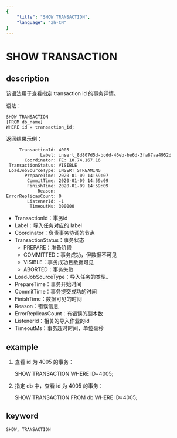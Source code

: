 ```yaml
---
{
    "title": "SHOW TRANSACTION",
    "language": "zh-CN"
}
---
```


<!-- 
Licensed to the Apache Software Foundation (ASF) under one
or more contributor license agreements.  See the NOTICE file
distributed with this work for additional information
regarding copyright ownership.  The ASF licenses this file
to you under the Apache License, Version 2.0 (the
"License"); you may not use this file except in compliance
with the License.  You may obtain a copy of the License at

  http://www.apache.org/licenses/LICENSE-2.0

Unless required by applicable law or agreed to in writing,
software distributed under the License is distributed on an
"AS IS" BASIS, WITHOUT WARRANTIES OR CONDITIONS OF ANY
KIND, either express or implied.  See the License for the
specific language governing permissions and limitations
under the License.
-->

# SHOW TRANSACTION

## description

该语法用于查看指定 transaction id 的事务详情。

语法：

```
SHOW TRANSACTION
[FROM db_name]
WHERE id = transaction_id;
```

返回结果示例：

```
     TransactionId: 4005
             Label: insert_8d807d5d-bcdd-46eb-be6d-3fa87aa4952d
       Coordinator: FE: 10.74.167.16
 TransactionStatus: VISIBLE
 LoadJobSourceType: INSERT_STREAMING
       PrepareTime: 2020-01-09 14:59:07
        CommitTime: 2020-01-09 14:59:09
        FinishTime: 2020-01-09 14:59:09
            Reason:
ErrorReplicasCount: 0
        ListenerId: -1
         TimeoutMs: 300000
```

* TransactionId：事务id
* Label：导入任务对应的 label
* Coordinator：负责事务协调的节点
* TransactionStatus：事务状态
  * PREPARE：准备阶段
  * COMMITTED：事务成功，但数据不可见
  * VISIBLE：事务成功且数据可见
  * ABORTED：事务失败
* LoadJobSourceType：导入任务的类型。
* PrepareTime：事务开始时间
* CommitTime：事务提交成功的时间
* FinishTime：数据可见的时间
* Reason：错误信息
* ErrorReplicasCount：有错误的副本数
* ListenerId：相关的导入作业的id
* TimeoutMs：事务超时时间，单位毫秒

## example

1. 查看 id 为 4005 的事务：

    SHOW TRANSACTION WHERE ID=4005;

2. 指定 db 中，查看 id 为 4005 的事务：

    SHOW TRANSACTION FROM db WHERE ID=4005;

## keyword

    SHOW, TRANSACTION
